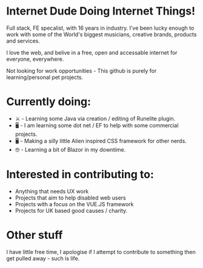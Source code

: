 # Internet Dude Doing Internet Things!
Full stack, FE specalist, with 16 years in industry.
I've been lucky enough to work with some of the World's biggest musicians, creative brands, products and services.


I love the web, and belive in a free, open and accessable internet for everyone, everywhere.

Not looking for work opportunities - This github is purely for learning/personal pet projects.

# Currently doing:
-  ⚔️  - Learning some Java via creation / editing of Runelite plugin.
-  🖥️  - I am learning some dot net / EF to help with some commercial projects.
-  🖥️  - Making a silly little Alien inspired CSS framework for other nerds.
-  🤓  - Learning a bit of Blazor in my downtime.


# Interested in contributing to:
 -  Anything that needs UX work
 -  Projects that aim to help disabled web users
 -  Projects with a focus on the VUE.JS framework
 -  Projects for UK based good causes / charity.


# Other stuff
I have little free time, I apologise if I attempt to contribute to something then get pulled away - such is life.
